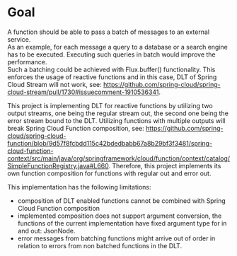 # Goal
A function should be able to pass a batch of messages to an external service.  
As an example, for each message a query to a database or a search engine has to be executed. Executing such queries in batch would improve the performance.  
Such a batching could be achieved with Flux.buffer() functionality. This enforces the usage of reactive functions and in this case, DLT of Spring Cloud Stream will not work, see: https://github.com/spring-cloud/spring-cloud-stream/pull/1730#issuecomment-1910536341.

This project is implementing DLT for reactive functions by utilizing two output streams, one being the regular stream out, the second one being the error stream bound to the DLT.
Utilizing functions with multiple outputs will break Spring Cloud Function composition, see: https://github.com/spring-cloud/spring-cloud-function/blob/9d57f8fcbdd115c42bdedbabb67a8b29bf3f3481/spring-cloud-function-context/src/main/java/org/springframework/cloud/function/context/catalog/SimpleFunctionRegistry.java#L660. Therefore, this project implements its own function composition for functions with regular out and error out.

This implementation has the following limitations:

- composition of DLT enabled functions cannot be combined with Spring Cloud Function composition
- implemented composition does not support argument conversion, the functions of the current implementation have fixed argument type for in and out: JsonNode.
- error messages from batching functions might arrive out of order in relation to errors from non batched functions in the DLT.